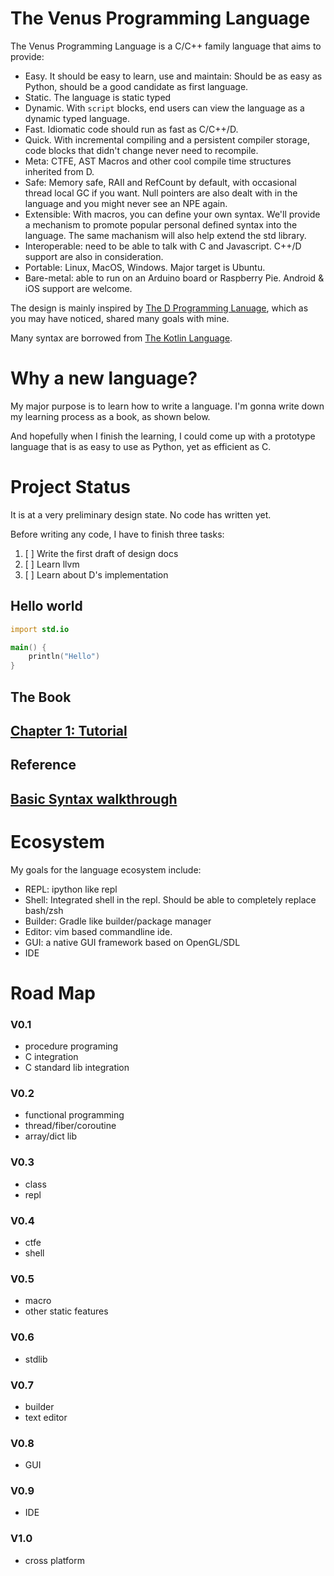 # The Venus Programming Language

The Venus Programming Language is a C/C++ family language that aims to provide:

- Easy. It should be easy to learn, use and maintain: Should be as easy as Python, should be a good candidate as first language.
- Static. The language is static typed
- Dynamic. With `script` blocks, end users can view the language as a dynamic typed language.
- Fast. Idiomatic code should run as fast as C/C++/D.
- Quick. With incremental compiling and a persistent compiler storage, code blocks that didn't change never need to recompile. 
- Meta: CTFE, AST Macros and other cool compile time structures inherited from D.
- Safe: Memory safe, RAII and RefCount by default, with occasional thread local GC if you want. Null pointers are also dealt with in the language and you might never see an NPE again.
- Extensible: With macros, you can define your own syntax. We'll provide a mechanism to promote popular personal defined syntax into the language. The same machanism will also help extend the std library.
- Interoperable: need to be able to talk with C and Javascript. C++/D support are also in consideration.
- Portable: Linux, MacOS, Windows. Major target is Ubuntu.
- Bare-metal: able to run on an Arduino board or Raspberry Pie. Android & iOS support are welcome.

The design is mainly inspired by [The D Programming Lanuage](http://dlang.org/), which as you may have noticed, shared many goals with mine.

Many syntax are borrowed from [The Kotlin Language](http://kotlin-lang.org/).

# Why a new language?

My major purpose is to learn how to write a language. 
I'm gonna write down my learning process as a book, as shown below.

And hopefully when I finish the learning, I could come up with a prototype language that is as easy to use as Python, yet as efficient as C.

# Project Status

It is at a very preliminary design state. No code has written yet.

Before writing any code, I have to finish three tasks:

1. [ ] Write the first draft of design docs
2. [ ] Learn llvm
3. [ ] Learn about D's implementation

## Hello world

```d
import std.io

main() {
	println("Hello")
}

```

## The Book

## [Chapter 1: Tutorial](book/ch01/index.md)

## Reference

## [Basic Syntax walkthrough](docs/reference/basic-syntax.md)


# Ecosystem

My goals for the language ecosystem include:

- REPL: ipython like repl
- Shell: Integrated shell in the repl. Should be able to completely replace bash/zsh
- Builder: Gradle like builder/package manager
- Editor: vim based commandline ide.
- GUI: a native GUI framework based on OpenGL/SDL
- IDE

# Road Map

### V0.1

- procedure programing
- C integration
- C standard lib integration

### V0.2
- functional programming
- thread/fiber/coroutine
- array/dict lib

### V0.3
- class
- repl

### V0.4
- ctfe
- shell

### V0.5
- macro
- other static features

### V0.6
- stdlib

### V0.7
- builder
- text editor

### V0.8
- GUI

### V0.9
- IDE

### V1.0
- cross platform
